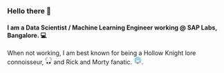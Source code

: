 ### Hello there 👋

#### I am a Data Scientist / Machine Learning Engineer working @ SAP Labs, Bangalore. 💻


When not working, I am best known for being a Hollow Knight lore connoisseur, <img src="hk.png" width="15" /> and Rick and Morty fanatic. <img src="rick.png" width="18" />.
